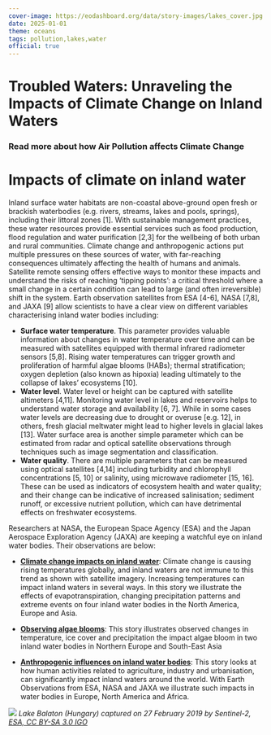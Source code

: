 ```yaml
---
cover-image: https://eodashboard.org/data/story-images/lakes_cover.jpg
date: 2025-01-01
theme: oceans
tags: pollution,lakes,water
official: true
---
```


#  Troubled Waters: Unraveling the Impacts of Climate Change on Inland Waters <!--{ as="img" mode="hero" src="https://eodashboard.org/data/story-images/lakes_cover.jpg" }-->
### Read more about how Air Pollution affects Climate Change <!--{ style="font-size:1.5rem;opacity:0.7;margin-top:1rem;" }-->

# Impacts of climate on inland water

Inland surface water habitats are non-coastal above-ground open fresh or brackish waterbodies (e.g. rivers, streams, lakes and pools, springs), including their littoral zones [1]. With sustainable management practices, these water resources provide essential services such as food production, flood regulation and water purification [2,3] for the wellbeing of both urban and rural communities. Climate change and anthropogenic actions put multiple pressures on these sources of water, with far-reaching consequences ultimately affecting the health of humans and animals. Satellite remote sensing offers effective ways to monitor these impacts and understand the risks of reaching ‘tipping points’: a critical threshold where a small change in a certain condition can lead to large (and often irreversible) shift in the system. Earth observation satellites from ESA [4-6], NASA [7,8], and JAXA [9] allow scientists to have a clear view on different variables characterising inland water bodies including:


- **Surface water temperature**. This parameter provides valuable information about changes in water temperature over time and can be measured with satellites equipped with thermal infrared radiometer sensors [5,8]. Rising water temperatures can trigger growth and proliferation of harmful algae blooms (HABs); thermal stratification; oxygen depletion (also known as hipoxia) leading ultimately to the collapse of lakes’ ecosystems [10].
- **Water level**. Water level or height can be captured with satellite altimeters [4,11]. Monitoring water level in lakes and reservoirs helps to understand water storage and availability [6, 7]. While in some cases water levels are decreasing due to drought or overuse [e.g. 12], in others, fresh glacial meltwater might lead to higher levels in glacial lakes [13].
    Water surface area is another simple parameter which can be estimated from radar and optical satellite observations through techniques such as image segmentation and classification.
- **Water quality**. There are multiple parameters that can be measured using optical satellites [4,14] including turbidity and chlorophyll concentrations [5, 10] or salinity, using microwave radiometer [15, 16]. These can be used as indicators of ecosystem health and water quality; and their change can be indicative of increased salinisation; sediment runoff, or excessive nutrient pollution, which can have detrimental effects on freshwater ecosystems.

Researchers at NASA, the European Space Agency (ESA) and the Japan Aerospace Exploration Agency (JAXA) are keeping a watchful eye on inland water bodies. Their observations are below:



- [**Climate change impacts on inland water**](https://eodashboard.org/story?id=lakes-climate): Climate change is causing rising temperatures globally, and inland waters are not immune to this trend as shown with satellite imagery. Increasing temperatures can impact inland waters in several ways. In this story we illustrate the effects of evapotranspiration, changing precipitation patterns and extreme events on four inland water bodies in the North America, Europe and Asia.

- [**Observing algae blooms**](https://eodashboard.org/story?id=lakes-algae): This story illustrates observed changes in temperature, ice cover and precipitation the impact algae bloom in two inland water bodies in Northern Europe and South-East Asia

- [**Anthropogenic influences on inland water bodies**](https://eodashboard.org/story?id=lakes-human-activity): This story looks at how human activities related to agriculture, industry and urbanisation, can significantly impact inland waters around the world. With Earth Observations from ESA, NASA and JAXA we illustrate such impacts in water bodies in Europe, North America and Africa.

![](https://www.esa.int/var/esa/storage/images/esa_multimedia/images/2019/07/lake_balaton_hungary/19487322-1-eng-GB/Lake_Balaton_Hungary_pillars.jpg)
*Lake Balaton (Hungary) captured on 27 February 2019 by Sentinel-2, [ESA, CC BY-SA 3.0 IGO](https://www.esa.int/var/esa/storage/images/esa_multimedia/images/2019/07/lake_balaton_hungary/19487322-1-eng-GB/Lake_Balaton_Hungary_pillars.jpg)*


